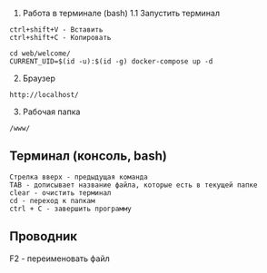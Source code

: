1. Работа в терминале (bash)
1.1 Запустить терминал
```
ctrl+shift+V - Вставить
ctrl+shift+C - Копировать
```
```
cd web/welcome/
CURRENT_UID=$(id -u):$(id -g) docker-compose up -d
```

2. Браузер
```
http://localhost/
```

3. Рабочая папка
```
/www/
```

## Терминал (консоль, bash)
```
Стрелка вверх - предыдущая команда
TAB - дописывает название файла, которые есть в текущей папке
clear - очистить терминал
cd - переход к папкам
ctrl + C - завершить программу
```

## Проводник
F2 - переименовать файл